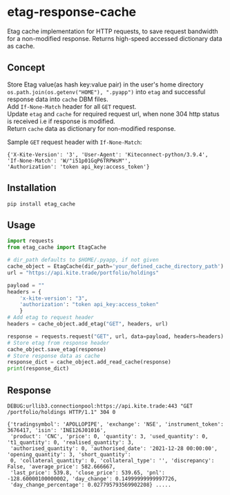 # etag-response-cache
Etag cache implementation for HTTP requests, to save request bandwidth for a non-modified response. Returns
high-speed accessed dictionary data as cache.

## Concept
Store Etag value(as hash key:value pair) in the user's home directory `os.path.join(os.getenv("HOME"), ".pyapp")` into `etag` and successful response data into `cache` DBM files.<br>
Add `If-None-Match` header for all `GET` request.</br> 
Update `etag` and `cache` for required request url, when none 304 http status is received i.e if response is modified.</br>
Return `cache` data as dictionary for non-modified response.</br>

Sample `GET` request header with `If-None-Match`:
```
{'X-Kite-Version': '3', 'User-Agent': 'Kiteconnect-python/3.9.4', 
'If-None-Match': 'W/"i51p01GqP6TRPWsM"', 
'Authorization': 'token api_key:access_token'}
```

## Installation
```
pip install etag_cache
```

## Usage
```python
import requests
from etag_cache import EtagCache

# dir_path defaults to $HOME/.pyapp, if not given
cache_object = EtagCache(dir_path='your_defined_cache_directory_path')
url = "https://api.kite.trade/portfolio/holdings"

payload = ""
headers = {
    'x-kite-version': "3",
    'authorization': "token api_key:access_token"
    }
# Add etag to request header
headers = cache_object.add_etag("GET", headers, url)

response = requests.request("GET", url, data=payload, headers=headers)
# Store etag from response header
cache_object.save_etag(response)
# Store response data as cache
response_dict = cache_object.add_read_cache(response)
print(response_dict)
```
## Response
```
DEBUG:urllib3.connectionpool:https://api.kite.trade:443 "GET /portfolio/holdings HTTP/1.1" 304 0

{'tradingsymbol': 'APOLLOPIPE', 'exchange': 'NSE', 'instrument_token': 3676417, 'isin': 'INE126J01016',
 'product': 'CNC', 'price': 0, 'quantity': 3, 'used_quantity': 0, 't1_quantity': 0, 'realised_quantity': 3,
 'authorised_quantity': 0, 'authorised_date': '2021-12-28 00:00:00', 'opening_quantity': 3, 'short_quantity': 
 0, 'collateral_quantity': 0, 'collateral_type': '', 'discrepancy': False, 'average_price': 582.666667, 
 'last_price': 539.8, 'close_price': 539.65, 'pnl': -128.60000100000002, 'day_change': 0.14999999999997726, 
 'day_change_percentage': 0.027795793569902208} .....
```

